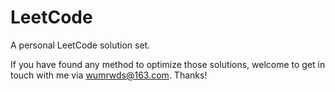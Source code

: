 # LeetCode
A personal LeetCode solution set.

If you have found any method to optimize those solutions, welcome to get in touch with me via wumrwds@163.com. Thanks!
